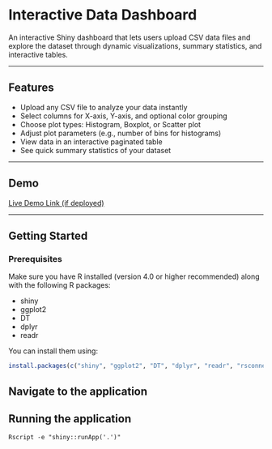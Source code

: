 # Interactive Data Dashboard

An interactive Shiny dashboard that lets users upload CSV data files and explore the dataset through dynamic visualizations, summary statistics, and interactive tables.

---

## Features

- Upload any CSV file to analyze your data instantly
- Select columns for X-axis, Y-axis, and optional color grouping
- Choose plot types: Histogram, Boxplot, or Scatter plot
- Adjust plot parameters (e.g., number of bins for histograms)
- View data in an interactive paginated table
- See quick summary statistics of your dataset

---

## Demo

[Live Demo Link (if deployed)](https://your-shinyapps-url.shinyapps.io/data-dashboard)

---

## Getting Started

### Prerequisites

Make sure you have R installed (version 4.0 or higher recommended) along with the following R packages:

- shiny
- ggplot2
- DT
- dplyr
- readr

You can install them using:

```r
install.packages(c("shiny", "ggplot2", "DT", "dplyr", "readr", "rsconnect"))

```
## Navigate to the application

## Running the application

```
Rscript -e "shiny::runApp('.')"
```

